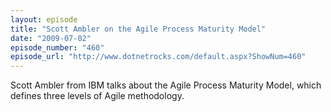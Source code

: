 ```yaml
---
layout: episode
title: "Scott Ambler on the Agile Process Maturity Model"
date: "2009-07-02"
episode_number: "460"
episode_url: "http://www.dotnetrocks.com/default.aspx?ShowNum=460"
---
```


Scott Ambler from IBM talks about the Agile Process Maturity Model, which defines three levels of Agile methodology.
